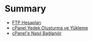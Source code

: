 # Summary

* [FTP Hesapları](README.md)
* [cPanel Yedek Oluşturma ve Yükleme](dd.md)
* [cPanel'e Nasıl Bağlanılır](cpanel'e-nasil-baglanilir.md)

